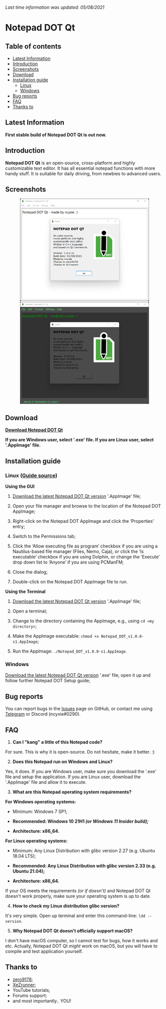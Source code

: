 *Last time information was updated: 05/08/2021*

# Notepad DOT Qt

## Table of contents

- [Latest Information](#latest-information)
- [Introduction](#introduction)
- [Screenshots](#screenshots)
- [Download](#download)
- [Installation guide](#installation-guide)
	- [Linux](#linux-guide-source)
	- [Windows](#windows)
- [Bug reports](#bug-reports)
- [FAQ](#faq)
- [Thanks to](#thanks-to)

## Latest Information

**First stable build of Notepad DOT Qt is out now.**

## Introduction

**Notepad DOT Qt** is an open-source, cross-platform and highly customizable text editor.
It has all essential notepad functions with more handy stuff.
It is suitable for daily driving, from newbies to advanced users.

## Screenshots

<p align="center">
<img src="https://github.com/ncyxie/Notepad-DOT-Qt/blob/master/img/Screenshot-1.png" width="410" style="max-width:100%;">
<img src="https://github.com/ncyxie/Notepad-DOT-Qt/blob/master/img/Screenshot-2.png" width="410" style="max-width:100%;">

## Download

**[Download Notepad DOT Qt](https://github.com/ncyxie/Notepad-DOT-Qt/releases/)**

**If you are Windows user, select '.exe' file. If you are Linux user, select '.AppImage' file.**

## Installation guide

### Linux ([Guide source](https://docs.appimage.org/introduction/quickstart.html))

**Using the GUI**
1. [Download the latest Notepad DOT Qt version](https://github.com/ncyxie/Notepad-DOT-Qt/releases) '.AppImage' file;

2. Open your file manager and browse to the location of the Notepad DOT AppImage;

3. Right-click on the Notepad DOT AppImage and click the ‘Properties’ entry;

4. Switch to the Permissions tab;

5. Click the ‘Allow executing file as program’ checkbox if you are using a Nautilus-based file manager (Files, Nemo, Caja), or click the ‘Is executable’ checkbox if you are using Dolphin, or change the ‘Execute’ drop down list to ‘Anyone’ if you are using PCManFM;

6. Close the dialog;

7. Double-click on the Notepad DOT AppImage file to run.

**Using the Terminal**
1. [Download the latest Notepad DOT Qt version](https://github.com/ncyxie/Notepad-DOT-Qt/releases) '.AppImage' file;

2. Open a terminal;

3. Change to the directory containing the AppImage, e.g., using ``cd <my directory>``;

4. Make the AppImage executable: ``chmod +x Notepad_DOT_v1.0.0-s1.AppImage``;

5. Run the AppImage: ``./Notepad_DOT_v1.0.0-s1.AppImage``.

### Windows

[Download the latest Notepad DOT Qt version](https://github.com/ncyxie/Notepad-DOT-Qt/releases) '.exe' file, open it up and follow further Notepad DOT Setup guide;

## Bug reports

You can report bugs in the [Issues](https://github.com/ncyxie/Notepad-DOT-Qt/issues/) page on GitHub, or contact me using [Telegram](https://t.me/ncyxie) or Discord (ncyxie#0290).

## FAQ

1. **Can I "kang" a little of this Notepad code?**

For sure. This is why it is open-source. Do not hesitate, make it better. :)

2. **Does this Notepad run on Windows and Linux?**

Yes, it does. If you are Windows user, make sure you download the '.exe' file and setup the application. 
If you are Linux user, download the '.AppImage' file and allow it to execute.

3. **What are this Notepad operating system requirements?**

**For Windows operating systems:**
* Minimum: Windows 7 SP1;
* **Recommended: Windows 10 21H1 *(or Windows 11 Insider build);***

* **Architecture: x86_64.**

**For Linux operating systems:**
* Minimum: Any Linux Distribution with glibc version 2.27 (e.g. Ubuntu 18.04 LTS);
* **Recommended: Any Linux Distribution with glibc version 2.33 (e.g. Ubuntu 21.04);**

* **Architecture: x86_64.**

If your OS meets the requirements *(or if doesn't)* and Notepad DOT Qt doesn't work properly, make sure your 
operating system is up to date.
	
4. **How to check my Linux distribution glibc version?**
	
It's very simple. Open up terminal and enter this command-line: ``ldd --version``.

5. **Why Notepad DOT Qt doesn't officially support macOS?**

I don't have macOS computer, so I cannot test for bugs, how it works and etc. 
Actually, Notepad DOT Qt *might* work on macOS, but you will have to compile and test application
yourself.

## Thanks to

- [zero9178](https://github.com/zero9178/);
- [XeZrunner](https://github.com/XeZrunner/);
- YouTube tutorials;
- Forums support;
- and most importantly.. YOU!
